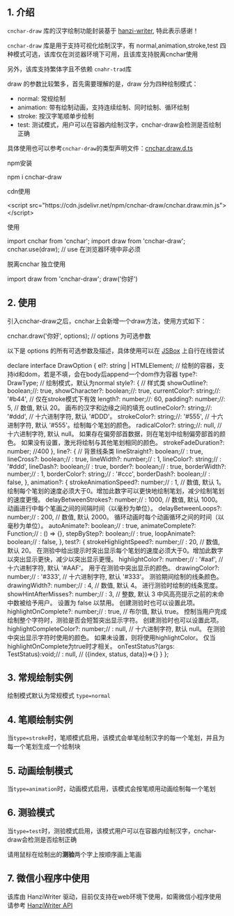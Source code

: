## 1. 介绍

`cnchar-draw` 库的汉字绘制功能封装基于 [hanzi-writer](https://github.com/chanind/hanzi-writer), 特此表示感谢！

`cnchar-draw` 库是用于支持可视化绘制汉字，有 normal,animation,stroke,test 四种模式可选，该库仅在浏览器环境下可用，且该库支持脱离cnchar使用

另外，该库支持繁体字且不依赖 `cnahr-trad`库

draw 的参数比较繁多，首先需要理解的是，draw 分为四种绘制模式：

- normal: 常规绘制
- animation: 带有绘制动画，支持连续绘制、同时绘制、循环绘制
- stroke: 按汉字笔顺单步绘制
- test: 测试模式，用户可以在容器内绘制汉字，cnchar-draw会检测是否绘制正确

具体使用也可以参考`cnchar-draw`的类型声明文件：[cnchar.draw.d.ts](https://github.com/theajack/cnchar/blob/master/src/plugin/draw/index.d.ts)

npm安装

<div>
  <highlight-code>
npm i cnchar-draw
  </highlight-code>
</div>

cdn使用

<div>
  <highlight-code lang='html'>
&lt;script src="https://cdn.jsdelivr.net/npm/cnchar-draw/cnchar.draw.min.js">&lt;/script>
  </highlight-code>
</div>

使用

<div>
  <highlight-code lang='javascript'>
import cnchar from 'cnchar';
import draw from 'cnchar-draw';
cnchar.use(draw); // use 在浏览器环境中非必须
  </highlight-code>
</div>

脱离cnchar 独立使用

<div>
  <highlight-code lang='javascript'>
import draw from 'cnchar-draw';
draw('你好')
  </highlight-code>
</div>

## 2. 使用

引入cnchar-draw之后，cnchar上会新增一个draw方法，使用方式如下：

<div>
  <highlight-code lang='javascript'>
cnchar.draw('你好', options); // options 为可选参数
  </highlight-code>
</div>

以下是 options 的所有可选参数及描述，具体使用可以在 [JSBox](https://theajack.gitee.io/jsbox?theme=dark&config=https%3A%2F%2Fcdn.jsdelivr.net%2Fgh%2Ftheajack%2Fcnchar%2Fdocs%2Fconfig.js&id=normal-draw) 上自行在线尝试

<div>
  <highlight-code lang='typescript'>
declare interface DrawOption {
    el?: string | HTMLElement; // 绘制的容器，支持id和dom，若是不填，会在body后append一个dom作为容器
    type?: DrawType; // 绘制模式，默认为normal
    style?: { // 样式类
        showOutline?: boolean;//: true,
        showCharacter?: boolean;//: true,
        currentColor?: string;//: '#b44', // 仅在stroke模式下有效
        length?: number;//: 60,
        padding?: number;//: 5, // 数值, 默认 20。 画布的汉字和边缘之间的填充
        outlineColor?: string;//: '#ddd', // 十六进制字符, 默认 '#DDD'。
        strokeColor?: string;//: '#555', // 十六进制字符, 默认 '#555'。绘制每个笔划的颜色。
        radicalColor?: string;//: null, // 十六进制字符, 默认 null。 如果存在偏旁部首数据，则在笔划中绘制偏旁部首的颜色。 如果没有设置，激光将绘制与其他笔划相同的颜色。
        strokeFadeDuration?: number; //400
    },
    line?: { // 背景线条类
        lineStraight?: boolean;// : true,
        lineCross?: boolean;// : true,
        lineWidth?: number;// : 1,
        lineColor?: string;// : '#ddd',
        lineDash?: boolean;// : true,
        border?: boolean;// : true,
        borderWidth?: number;// : 1,
        borderColor?: string;// : '#ccc',
        borderDash?: boolean;// : false,
    },
    animation?: {
        strokeAnimationSpeed?: number;// : 1, // 数值, 默认 1。 绘制每个笔划的速度必须大于0。增加此数字可以更快地绘制笔划，减少绘制笔划的速度更慢。
        delayBetweenStrokes?: number;// : 1000, // 数值, 默认 1000。 动画进行中每个笔画之间的间隔时间（以毫秒为单位）。
        delayBetweenLoops?: number;// : 200, // 数值, 默认 2000。 循环动画时每个动画循环之间的时间（以毫秒为单位）。
        autoAnimate?: boolean;// : true,
        animateComplete?: Function;// : () => {},
        stepByStep?: boolean;// : true,
        loopAnimate?: boolean;// : false,
    },
    test?: {
        strokeHighlightSpeed?: number;// : 20, // 数值, 默认 20。 在测验中给出提示时突出显示每个笔划的速度必须大于0。增加此数字以突出显示更快，减少以突出显示更慢。
        highlightColor?: number;// : '#aaf', // 十六进制字符, 默认 '#AAF'。 用于在测验中突出显示的颜色。
        drawingColor?: number;// : '#333', // 十六进制字符, 默认 '#333'。 测验期间绘制的线条颜色。
        drawingWidth?: number;// : 4, // 数值, 默认 4。 进行测验时绘制的线条宽度。
        showHintAfterMisses?: number;// : 3, // 整数, 默认 3 中风高亮提示之前的未命中数被给予用户。 设置为 false 以禁用。 创建测验时也可以设置此项。
        highlightOnComplete?: number;// : true, // 布尔值, 默认 true。 控制当用户完成绘制整个字符时，测验是否会短暂突出显示字符。 创建测验时也可以设置此项。
        highlightCompleteColor?: number;// : null, // 十六进制字符, 默认 null。 在测验中突出显示字符时使用的颜色。 如果未设置，则将使用highlightColor。 仅当highlightOnComplete为true时才相关。
        onTestStatus?(args: TestStatus):void;// : null, // ({index, status, data})=>{}
    }
};
  </highlight-code>
</div>


## 3. 常规绘制实例

绘制模式默认为常规模式 `type=normal`

<div>
  <codebox id='normal-draw'></codebox>
</div>

## 4. 笔顺绘制实例

当`type=stroke`时，笔顺模式启用，该模式会单笔绘制汉字的每一个笔划，并且为每一个笔划生成一个绘制块

<div>
  <codebox id='stroke-draw'></codebox>
</div>

## 5. 动画绘制模式

当`type=animation`时，动画模式启用，该模式会按笔顺用动画绘制每一个笔划

<div>
  <codebox id='animation-draw'></codebox>
</div>

## 6. 测验模式

当`type=test`时，测验模式启用，该模式用户可以在容器内绘制汉字，cnchar-draw会检测是否绘制正确

请用鼠标在绘制出的**测验**两个字上按顺序画上笔画

<div>
  <codebox id='test-draw'></codebox>
</div>

## 7. 微信小程序中使用

该库由 HanziWriter 驱动，目前仅支持在web环境下使用，如需微信小程序使用请参考 [HanziWriter API](https://hanziwriter.org/docs.html#wechat-miniprograms)